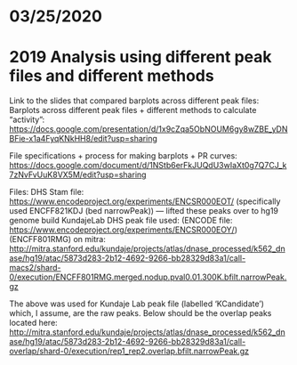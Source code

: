 # 03/25/2020


# 2019 Analysis using different peak files and different methods 
Link to the slides that compared barplots across different peak files:
Barplots across different peak files + different methods to calculate “activity”: https://docs.google.com/presentation/d/1x9cZqa5ObNOUM6gy8wZBE_yDNBFie-x1a4FyqKNkHH8/edit?usp=sharing

File specifications + process for making barplots + PR curves: https://docs.google.com/document/d/1NStb6erFkJUQdU3wIaXt0g7Q7CJ_k7zNvFvUuK8VX5M/edit?usp=sharing

Files:
DHS Stam file: https://www.encodeproject.org/experiments/ENCSR000EOT/ (specifically used ENCFF821KDJ (bed narrowPeak)) — lifted these peaks over to hg19 genome build
KundajeLab DHS peak file used:
(ENCODE file: https://www.encodeproject.org/experiments/ENCSR000EOY/) (ENCFF801RMG)
on mitra: http://mitra.stanford.edu/kundaje/projects/atlas/dnase_processed/k562_dnase/hg19/atac/5873d283-2b12-4692-9266-bb28329d83a1/call-macs2/shard-0/execution/ENCFF801RMG.merged.nodup.pval0.01.300K.bfilt.narrowPeak.gz

The above was used for Kundaje Lab peak file (labelled ‘KCandidate’) which, I assume, are the raw peaks. Below should be the overlap peaks located here: http://mitra.stanford.edu/kundaje/projects/atlas/dnase_processed/k562_dnase/hg19/atac/5873d283-2b12-4692-9266-bb28329d83a1/call-overlap/shard-0/execution/rep1_rep2.overlap.bfilt.narrowPeak.gz
